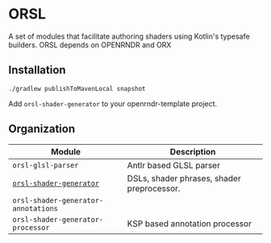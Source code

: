 # ORSL

A set of modules that facilitate authoring shaders using Kotlin's typesafe builders. ORSL depends on OPENRNDR and
ORX

## Installation

```shell
./gradlew publishToMavenLocal snapshot
```

Add `orsl-shader-generator` to your openrndr-template project.

## Organization

| Module                                                     | Description                                |
|------------------------------------------------------------|--------------------------------------------|
| `orsl-glsl-parser`                                         | Antlr based GLSL parser                    |
| [`orsl-shader-generator`](orsl-shader-generator/README.md) | DSLs, shader phrases, shader preprocessor. |
| `orsl-shader-generator-annotations`                        |                                            |
| `orsl-shader-generator-processor`                          | KSP based annotation processor             |
